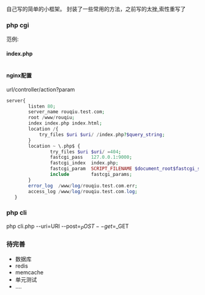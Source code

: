 自己写的简单的小框架。
封装了一些常用的方法，之前写的太挫,索性重写了

### php cgi
范例:
#### index.php 
```phpgit

```

#### nginx配置
url/controller/action?param
```php
server{
        listen 80;
        server_name rouqiu.test.com;
        root /www/rouqiu;
        index index.php index.html;
        location /{
            try_files $uri $uri/ /index.php?$query_string;
        }
        location ~ \.php$ {
                try_files $uri $uri/ =404;
                fastcgi_pass   127.0.0.1:9000;
                fastcgi_index  index.php;
                fastcgi_param  SCRIPT_FILENAME $document_root$fastcgi_script_name;
                include        fastcgi_params;
        }
        error_log  /www/log/rouqiu.test.com.err;
        access_log /www/log/rouqiu.test.com.log;
   }
```
### php cli
php cli.php --uri=URI --post=$_POST --get=$_GET

### 待完善
* 数据库
* redis
* memcache
* 单元测试
* ....
